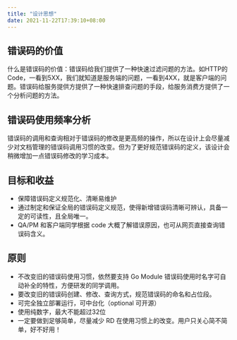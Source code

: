 ```yaml
---
title: "设计思想"
date: 2021-11-22T17:39:10+08:00
---
```

## 错误码的价值
什么是错误码的价值：错误码给我们提供了一种快速过滤问题的方法。如HTTP的Code，一看到5XX，我们就知道是服务端的问题，一看到4XX，就是客户端的问题。错误码给服务提供方提供了一种快速排查问题的手段，给服务消费方提供了一个分析问题的方法。

## 错误码使用频率分析
错误码的调用和查询相对于错误码的修改是更高频的操作，所以在设计上会尽量减少对文档管理的错误码调用习惯的改变。但为了更好规范错误码的定义，该设计会稍微增加一点错误码修改的学习成本。

## 目标和收益
- 保障错误码定义规范化、清晰易维护
- 通过制定和保证全局的错误码定义规范，使得新增错误码清晰可辨认，具备一定的可读性，且全局唯一。
- QA/PM 和客户端同学根据 code 大概了解错误原因，也可从网页直接查询错误码含义。

## 原则
- 不改变旧的错误码使用习惯，依然要支持 Go Module 错误码使用时名字可自动补全的特性，方便研发的同学调用。
- 要改变旧的错误码创建、修改、查询方式，规范错误码的命名和占位段。
- 可完全独立部署运行，可中台化（optional 可开源）
- 使用纯数字，最大不能超过32位
- 一定要做到足够简单，尽量减少 RD 在使用习惯上的改变。用户只关心简不简单，好不好用！